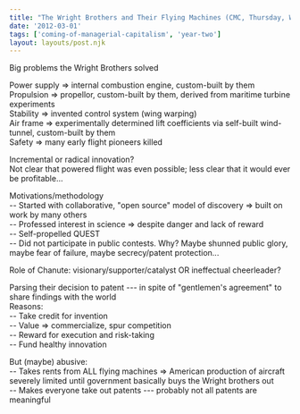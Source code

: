 ```yaml
---
title: "The Wright Brothers and Their Flying Machines (CMC, Thursday, Week 6)"
date: '2012-03-01'
tags: ['coming-of-managerial-capitalism', 'year-two']
layout: layouts/post.njk
---
```


Big problems the Wright Brothers solved

Power supply => internal combustion engine, custom-built by them\
Propulsion => propellor, custom-built by them, derived from maritime turbine experiments\
Stability => invented control system (wing warping)\
Air frame => experimentally determined lift coefficients via self-built wind-tunnel, custom-built by them\
Safety => many early flight pioneers killed

Incremental or radical innovation?\
Not clear that powered flight was even possible; less clear that it would ever be profitable...

Motivations/methodology\
-- Started with collaborative, "open source" model of discovery => built on work by many others\
-- Professed interest in science => despite danger and lack of reward\
-- Self-propelled QUEST\
-- Did not participate in public contests. Why? Maybe shunned public glory, maybe fear of failure, maybe secrecy/patent protection...

Role of Chanute: visionary/supporter/catalyst OR ineffectual cheerleader?

Parsing their decision to patent --- in spite of "gentlemen's agreement" to share findings with the world\
Reasons:\
-- Take credit for invention\
-- Value => commercialize, spur competition\
-- Reward for execution and risk-taking\
-- Fund healthy innovation

But (maybe) abusive:\
-- Takes rents from ALL flying machines => American production of aircraft severely limited until government basically buys the Wright brothers out\
-- Makes everyone take out patents --- probably not all patents are meaningful